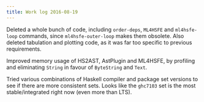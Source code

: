 ```yaml
---
title: Work log 2016-08-19
---
```


Deleted a whole bunch of code, including `order-deps`, `ML4HSFE` and `ml4hsfe-loop` commands, since `ml4hsfe-outer-loop` makes them obsolete. Also deleted tabulation and plotting code, as it was far too specific to previous requirements.

Improved memory usage of HS2AST, AstPlugin and ML4HSFE, by profiling and eliminating `String` in favour of `ByteString` and `Text`.

Tried various combinations of Haskell compiler and package set versions to see if there are more consistent sets. Looks like the `ghc7103` set is the most stable/integrated right now (even more than LTS).
